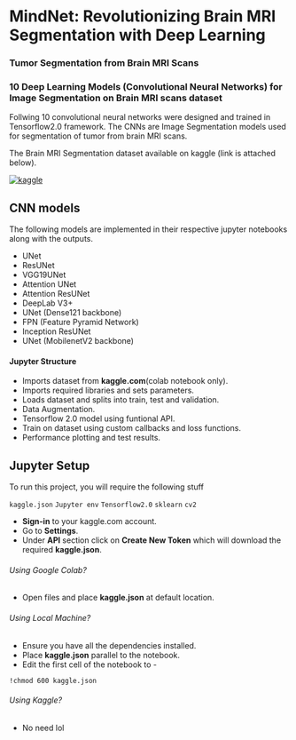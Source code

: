 # MindNet: Revolutionizing Brain MRI Segmentation with Deep Learning

### Tumor Segmentation from Brain MRI Scans 
### 10 Deep Learning Models (Convolutional Neural Networks) for Image Segmentation on Brain MRI scans dataset

Follwing 10 convolutional neural networks were designed and trained in Tensorflow2.0 framework.
The CNNs are Image Segmentation models used for segmentation of tumor from brain MRI scans.

The Brain MRI Segmentation dataset available on kaggle (link is attached below).

[![kaggle](https://img.shields.io/badge/kaggleDataset-ffffff?style=for-the-badge&logo=kaggle&logoColor=blue)](https://www.kaggle.com/datasets/mateuszbuda/lgg-mri-segmentation/)
## CNN models

The following models are implemented in their respective jupyter notebooks along with the outputs.
- UNet
- ResUNet
- VGG19UNet
- Attention UNet
- Attention ResUNet
- DeepLab V3+
- UNet (Dense121 backbone)
- FPN (Feature Pyramid Network)
- Inception ResUNet
- UNet (MobilenetV2 backbone)

#### Jupyter Structure
- Imports dataset from **kaggle.com**(colab notebook only).
- Imports required libraries and sets parameters.
- Loads dataset and splits into train, test and validation.
- Data Augmentation.
- Tensorflow 2.0 model using funtional API.
- Train on dataset using custom callbacks and loss functions.
- Performance plotting and test results.
## Jupyter Setup

To run this project, you will require the following stuff

`kaggle.json` `Jupyter env` `Tensorflow2.0` `sklearn` `cv2`
- **Sign-in** to your kaggle.com account.
- Go to **Settings**.
- Under **API** section click on **Create New Token** which will download the required **kaggle.json**.
###### Using Google Colab?
- Open files and place **kaggle.json** at default location.
###### Using Local Machine?
- Ensure you have all the dependencies installed.
- Place **kaggle.json** parallel to the notebook.
- Edit the first cell of the notebook to -
```
!chmod 600 kaggle.json
```
###### Using Kaggle?
- No need lol

